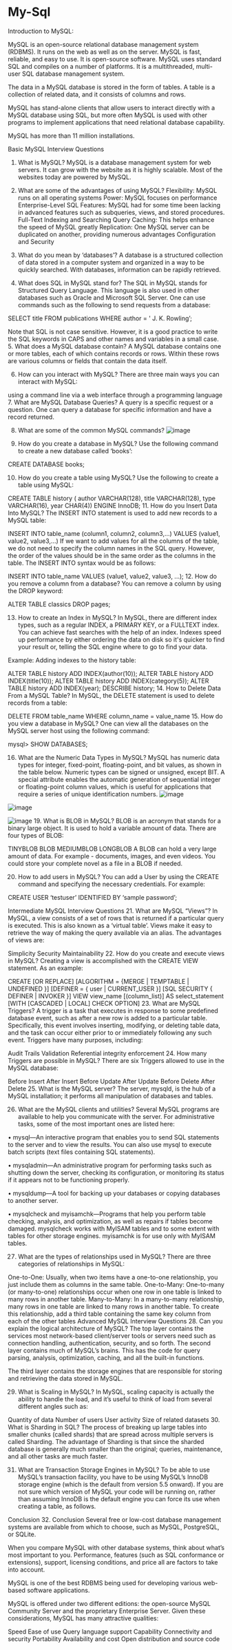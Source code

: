 # My-Sql
Introduction to MySQL:

MySQL is an open-source relational database management system (RDBMS). It runs on the web as well as on the server. MySQL is fast, reliable, and easy to use. It is open-source software. MySQL uses standard SQL and compiles on a number of platforms. It is a multithreaded, multi-user SQL database management system.

The data in a MySQL database is stored in the form of tables. A table is a collection of related data, and it consists of columns and rows.

MySQL has stand-alone clients that allow users to interact directly with a MySQL database using SQL, but more often MySQL is used with other programs to implement applications that need relational database capability.

MySQL has more than 11 million installations.

Basic MySQL Interview Questions
1. What is MySQL?
MySQL is a database management system for web servers. It can grow with the website as it is highly scalable. Most of the websites today are powered by MySQL.

2. What are some of the advantages of using MySQL?
Flexibility: MySQL runs on all operating systems
Power: MySQL focuses on performance
Enterprise-Level SQL Features: MySQL had for some time been lacking in advanced features such as subqueries, views, and stored procedures.
Full-Text Indexing and Searching
Query Caching: This helps enhance the speed of MySQL greatly
Replication: One MySQL server can be duplicated on another, providing numerous advantages
Configuration and Security
3. What do you mean by ‘databases’?
A database is a structured collection of data stored in a computer system and organized in a way to be quickly searched. With databases, information can be rapidly retrieved.

4. What does SQL in MySQL stand for?
The SQL in MySQL stands for Structured Query Language. This language is also used in other databases such as Oracle and Microsoft SQL Server.  One can use commands such as the following to send requests from a database:

SELECT title FROM publications WHERE author = ' J. K. Rowling’;

Note that SQL is not case sensitive. However, it is a good practice to write the SQL keywords in CAPS and other names and variables in a small case.
5. What does a MySQL database contain?
A MySQL database contains one or more tables, each of which contains records or rows. Within these rows are various columns or fields that contain the data itself.

6. How can you interact with MySQL?
There are three main ways you can interact with MySQL: 

using a command line
via a web interface
through a programming language
7. What are MySQL Database Queries?
A query is a specific request or a question. One can query a database for specific information and have a record returned.

8. What are some of the common MySQL commands?
![image](https://user-images.githubusercontent.com/59536110/178328907-b84ef4c9-00b8-48a1-8816-e1f437c51d80.png)

9. How do you create a database in MySQL?
Use the following command to create a new database called ‘books’:

CREATE DATABASE books;

10. How do you create a table using MySQL?
Use the following to create a table using MySQL:

CREATE TABLE history (
author VARCHAR(128),
title VARCHAR(128),
type VARCHAR(16),
year CHAR(4)) ENGINE InnoDB;
11. How do you Insert Data Into MySQL?
The INSERT INTO statement is used to add new records to a MySQL table:

INSERT INTO table_name (column1, column2, column3,...)
VALUES (value1, value2, value3,...)
If we want to add values for all the columns of the table, we do not need to specify the column names in the SQL query. However, the order of the values should be in the same order as the columns in the table. The INSERT INTO syntax would be as follows:

INSERT INTO table_name
VALUES (value1, value2, value3, ...);
12. How do you remove a column from a database?
You can remove a column by using the DROP keyword:

ALTER TABLE classics DROP pages;

13. How to create an Index in MySQL?
In MySQL, there are different index types, such as a regular INDEX, a PRIMARY KEY, or a FULLTEXT index. You can achieve fast searches with the help of an index. Indexes speed up performance by either ordering the data on disk so it's quicker to find your result or, telling the SQL engine where to go to find your data.

Example: Adding indexes to the history table:

ALTER TABLE history ADD INDEX(author(10));
ALTER TABLE history ADD INDEX(title(10));
ALTER TABLE history ADD INDEX(category(5));
ALTER TABLE history ADD INDEX(year);
DESCRIBE history;
14. How to Delete Data From a MySQL Table?
In MySQL, the DELETE statement is used to delete records from a table:

DELETE FROM table_name
WHERE column_name = value_name
15. How do you view a database in MySQL?
One can view all the databases on the MySQL server host using the following command:

mysql> SHOW DATABASES;  

16. What are the Numeric Data Types in MySQL?
MySQL has numeric data types for integer, fixed-point, floating-point, and bit values, as shown in the table below. Numeric types can be signed or unsigned, except BIT. A special attribute enables the automatic generation of sequential integer or floating-point column values, which is useful for applications that require a series of unique identification numbers.
![image](https://user-images.githubusercontent.com/59536110/178329038-96a3f94e-8801-4fc1-9d2f-30ce30eb9da6.png)

![image](https://user-images.githubusercontent.com/59536110/178329084-8dd6732b-95d4-4f2d-884d-95aebb81fe23.png)

![image](https://user-images.githubusercontent.com/59536110/178329192-50aa442d-e6ce-417e-ac50-b2dc88003eaf.png)
19. What is BLOB in MySQL?
BLOB is an acronym that stands for a binary large object. It is used to hold a variable amount of data.
There are four types of BLOB:

TINYBLOB
BLOB
MEDIUMBLOB
LONGBLOB
A BLOB can hold a very large amount of data. For example - documents, images, and even videos. You could store your complete novel as a file in a BLOB if needed.

20. How to add users in MySQL?
You can add a User by using the CREATE command and specifying the necessary credentials. For example:

CREATE USER ‘testuser’ IDENTIFIED BY ‘sample password’;
 

Intermediate MySQL Interview Questions
21. What are MySQL “Views”?
In MySQL, a view consists of a set of rows that is returned if a particular query is executed. This is also known as a ‘virtual table’. Views make it easy to retrieve the way of making the query available via an alias. 
The advantages of views are:

Simplicity
Security
Maintainability
22. How do you create and execute views in MySQL?
Creating a view is accomplished with the CREATE VIEW statement. As an example:

CREATE
   [OR REPLACE]
   [ALGORITHM = {MERGE | TEMPTABLE | UNDEFINED }]
   [DEFINER = { user | CURRENT_USER }]
   [SQL SECURITY { DEFINER | INVOKER }]
   VIEW view_name [(column_list)]
   AS select_statement
   [WITH [CASCADED | LOCAL] CHECK OPTION]
23. What are MySQL Triggers?
A trigger is a task that executes in response to some predefined database event, such as after a new row is added to a particular table. Specifically, this event involves inserting, modifying, or deleting table data, and the task can occur either prior to or immediately following any such event. 
Triggers have many purposes, including:

Audit Trails
Validation
Referential integrity enforcement
24. How many Triggers are possible in MySQL?
There are six Triggers allowed to use in the MySQL database:

Before Insert
After Insert
Before Update
After Update
Before Delete
After Delete
25. What is the MySQL server?
The server, mysqld, is the hub of a MySQL installation; it performs all manipulation of databases and tables.

26. What are the MySQL clients and utilities?
Several MySQL programs are available to help you communicate with the server. For administrative tasks, some of the most important ones are listed here:

• mysql—An interactive program that enables you to send SQL statements to the server and to view the results. You can also use mysql to execute batch scripts (text files containing SQL statements).

• mysqladmin—An administrative program for performing tasks such as shutting down the server, checking its configuration, or monitoring its status if it appears not to be functioning properly.

• mysqldump—A tool for backing up your databases or copying databases to another server.

• mysqlcheck and myisamchk—Programs that help you perform table checking, analysis, and optimization, as well as repairs if tables become damaged. mysqlcheck works with MyISAM tables and to some extent with tables for other storage engines. myisamchk is for use only with MyISAM tables.

27. What are the types of relationships used in MySQL?
There are three categories of relationships in MySQL:

One-to-One: Usually, when two items have a one-to-one relationship, you just include them as columns in the same table.
One-to-Many: One-to-many (or many-to-one) relationships occur when one row in one table is linked to many rows in another table.
Many-to-Many: In a many-to-many relationship, many rows in one table are linked to many rows in another table. To create this relationship, add a third table containing the same key column from each of the other tables
Advanced MySQL Interview Questions
28. Can you explain the logical architecture of MySQL?
The top layer contains the services most network-based client/server tools or servers need such as connection handling, authentication, security, and so forth.
The second layer contains much of MySQL’s brains. This has the code for query parsing, analysis, optimization, caching, and all the built-in functions.

The third layer contains the storage engines that are responsible for storing and retrieving the data stored in MySQL.


29. What is Scaling in MySQL?
In MySQL, scaling capacity is actually the ability to handle the load, and it’s useful to think of load from several different angles such as:

Quantity of data
Number of users
User activity
Size of related datasets
30. What is Sharding in SQL?
The process of breaking up large tables into smaller chunks (called shards) that are spread across multiple servers is called Sharding. 
The advantage of Sharding is that since the sharded database is generally much smaller than the original; queries, maintenance, and all other tasks are much faster.

31. What are Transaction Storage Engines in MySQL?
To be able to use MySQL’s transaction facility, you have to be using MySQL’s InnoDB storage engine (which is the default from version 5.5 onward). If you are not sure which version of MySQL your code will be running on, rather than assuming InnoDB is the default engine you can force its use when creating a table, as follows.

Conclusion
32. Conclusion
Several free or low-cost database management systems are available from which to choose, such as MySQL, PostgreSQL, or SQLite.

When you compare MySQL with other database systems, think about what’s most important to you. Performance, features (such as SQL conformance or extensions), support, licensing conditions, and price all are factors to take into account.

MySQL is one of the best RDBMS being used for developing various web-based software applications.

MySQL is offered under two different editions: the open-source MySQL Community Server and the proprietary Enterprise Server.
Given these considerations, MySQL has many attractive qualities:

Speed
Ease of use
Query language support
Capability
Connectivity and security
Portability
Availability and cost
Open distribution and source code
